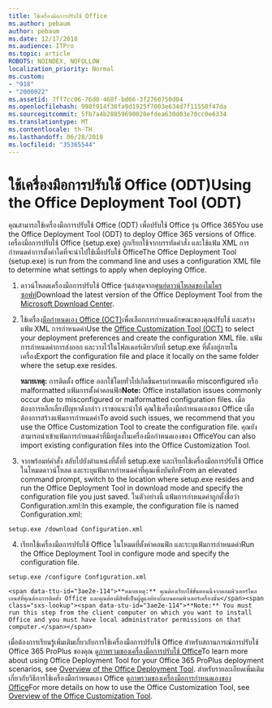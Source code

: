 ```yaml
---
title: ใช้เครื่องมือการปรับใช้ Office
ms.author: pebaum
author: pebaum
ms.date: 12/17/2018
ms.audience: ITPro
ms.topic: article
ROBOTS: NOINDEX, NOFOLLOW
localization_priority: Normal
ms.custom:
- "918"
- "2000022"
ms.assetid: 7ff7cc06-76d0-468f-bd66-3f2760750d04
ms.openlocfilehash: 998f914f38fa9d1925f7003e634d7f11550f47da
ms.sourcegitcommit: 5fb7a4b28859690020efdea630d03e70cc0e6334
ms.translationtype: MT
ms.contentlocale: th-TH
ms.lasthandoff: 06/28/2019
ms.locfileid: "35365544"
---
```

# <a name="using-the-office-deployment-tool-odt"></a><span data-ttu-id="3ae2e-102">ใช้เครื่องมือการปรับใช้ Office (ODT)</span><span class="sxs-lookup"><span data-stu-id="3ae2e-102">Using the Office Deployment Tool (ODT)</span></span>

<span data-ttu-id="3ae2e-103">คุณสามารถใช้เครื่องมือการปรับใช้ Office (ODT) เพื่อปรับใช้ Office รุ่น Office 365</span><span class="sxs-lookup"><span data-stu-id="3ae2e-103">You use the Office Deployment Tool (ODT) to deploy Office 365 versions of Office.</span></span> <span data-ttu-id="3ae2e-104">เครื่องมือการปรับใช้ Office (setup.exe) ถูกเรียกใช้จากบรรทัดคำสั่ง และใช้แฟ้ม XML การกำหนดค่าการตั้งค่าใดที่จะนำไปใช้เมื่อปรับใช้ Office</span><span class="sxs-lookup"><span data-stu-id="3ae2e-104">The Office Deployment Tool (setup.exe) is run from the command line and uses a configuration XML file to determine what settings to apply when deploying Office.</span></span>
  
1. <span data-ttu-id="3ae2e-105">ดาวน์โหลดเครื่องมือการปรับใช้ Office รุ่นล่าสุดจาก[ศูนย์ดาวน์โหลดของไมโครซอฟท์](http://go.microsoft.com/fwlink/p/?LinkID=626065)</span><span class="sxs-lookup"><span data-stu-id="3ae2e-105">Download the latest version of the Office Deployment Tool from the [Microsoft Download Center](http://go.microsoft.com/fwlink/p/?LinkID=626065).</span></span>

2. <span data-ttu-id="3ae2e-106">ใช้เครื่อง[มือกำหนดเอง Office (OCT)](https://config.office.com)เพื่อเลือกการกำหนดลักษณะของคุณปรับใช้ และสร้างแฟ้ม XML การกำหนดค่า</span><span class="sxs-lookup"><span data-stu-id="3ae2e-106">Use the [Office Customization Tool (OCT)](https://config.office.com) to select your deployment preferences and create the configuration XML file.</span></span> <span data-ttu-id="3ae2e-107">แฟ้มการกำหนดค่าการส่งออก และวางไว้ในโฟลเดอร์เดียวกับที่ setup.exe ที่ตั้งอยู่ภายในเครื่อง</span><span class="sxs-lookup"><span data-stu-id="3ae2e-107">Export the configuration file and place it locally on the same folder where the setup.exe resides.</span></span>

    <span data-ttu-id="3ae2e-108">**หมายเหตุ:** การติดตั้ง office ออกใช้โดยทั่วไปเกิดขึ้นครบกำหนดเพื่อ misconfigured หรือ malformatted แฟ้มการตั้งค่าคอนฟิก</span><span class="sxs-lookup"><span data-stu-id="3ae2e-108">**Note:** Office installation issues commonly occur due to misconfigured or malformatted configuration files.</span></span> <span data-ttu-id="3ae2e-109">เมื่อต้องการหลีกเลี่ยงปัญหาดังกล่าว เราขอแนะนำให้ คุณใช้เครื่องมือกำหนดเองของ Office เมื่อต้องการสร้างแฟ้มการกำหนดค่า</span><span class="sxs-lookup"><span data-stu-id="3ae2e-109">To avoid such issues, we recommend that you use the Office Customization Tool to create the configuration file.</span></span> <span data-ttu-id="3ae2e-110">คุณยังสามารถนำเข้าแฟ้มการกำหนดค่าที่มีอยู่ลงในเครื่องมือกำหนดเองของ Office</span><span class="sxs-lookup"><span data-stu-id="3ae2e-110">You can also import existing configuration files into the Office Customization Tool.</span></span>

3. <span data-ttu-id="3ae2e-111">จากพร้อมท์คำสั่ง สลับไปยังตำแหน่งที่ตั้งที่ setup.exe และเรียกใช้เครื่องมือการปรับใช้ Office ในโหมดดาวน์โหลด และระบุแฟ้มการกำหนดค่าที่คุณเพิ่งบันทึก</span><span class="sxs-lookup"><span data-stu-id="3ae2e-111">From an elevated command prompt, switch to the location where setup.exe resides and run the Office Deployment Tool in download mode and specify the configuration file you just saved.</span></span> <span data-ttu-id="3ae2e-112">ในตัวอย่างนี้ แฟ้มการกำหนดค่าถูกตั้งชื่อว่า Configuration.xml:</span><span class="sxs-lookup"><span data-stu-id="3ae2e-112">In this example, the configuration file is named Configuration.xml:</span></span>
    
  ```
  setup.exe /download Configuration.xml  
  ```

4. <span data-ttu-id="3ae2e-113">เรียกใช้เครื่องมือการปรับใช้ Office ในโหมดที่ตั้งค่าคอนฟิก และระบุแฟ้มการกำหนดค่า</span><span class="sxs-lookup"><span data-stu-id="3ae2e-113">Run the Office Deployment Tool in configure mode and specify the configuration file.</span></span>
    
  ```
  setup.exe /configure Configuration.xml
  ```

    <span data-ttu-id="3ae2e-114">**หมายเหตุ:** คุณต้องเรียกใช้ขั้นตอนนี้จากคอมพิวเตอร์ไคลเอนต์ที่คุณต้องการติดตั้ง Office และคุณต้องมีสิทธิ์เป็นผู้ดูแลท้องถิ่นบนคอมพิวเตอร์เครื่องนั้น</span><span class="sxs-lookup"><span data-stu-id="3ae2e-114">**Note:** You must run this step from the client computer on which you want to install Office and you must have local administrator permissions on that computer.</span></span>

<span data-ttu-id="3ae2e-115">เมื่อต้องการเรียนรู้เพิ่มเติมเกี่ยวกับการใช้เครื่องมือการปรับใช้ Office สำหรับสถานการณ์การปรับใช้ Office 365 ProPlus ของคุณ ดู[ภาพรวมของเครื่องมือการปรับใช้ Office](https://docs.microsoft.com/deployoffice/overview-of-the-office-2016-deployment-tool)</span><span class="sxs-lookup"><span data-stu-id="3ae2e-115">To learn more about using Office Deployment Tool for your Office 365 ProPlus deployment scenarios, see [Overview of the Office Deployment Tool](https://docs.microsoft.com/deployoffice/overview-of-the-office-2016-deployment-tool).</span></span> <span data-ttu-id="3ae2e-116">สำหรับรายละเอียดเพิ่มเติมเกี่ยวกับวิธีการใช้เครื่องมือกำหนดเอง Office ดู[ภาพรวมของเครื่องมือการกำหนดเองของ Office](https://docs.microsoft.com/DeployOffice/overview-of-the-office-customization-tool-for-click-to-run)</span><span class="sxs-lookup"><span data-stu-id="3ae2e-116">For more details on how to use the Office Customization Tool, see [Overview of the Office Customization Tool](https://docs.microsoft.com/DeployOffice/overview-of-the-office-customization-tool-for-click-to-run).</span></span>
